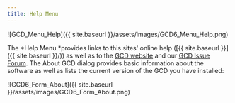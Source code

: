 ```yaml
---
title: Help Menu
---
```


![GCD_Menu_Help]({{ site.baseurl }}/assets/images/GCD6_Menu_Help.png)

The *Help Menu *provides links to this sites' online help ([{{ site.baseurl }}]({{ site.baseurl }}/)) as well as to the [GCD website](http://gcd.joewheaton.org/) and our [GCD Issue Forum](https://github.com/Riverscapes/gcd/issues). The About GCD dialog provides basic information about the software as well as lists the current version of the GCD you have installed:

![GCD6_Form_About]({{ site.baseurl }}/assets/images/GCD6_Form_About.png)



